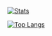 [![Stats](https://github-readme-stats.vercel.app/api?username=NotDSF&show_icons=true&count_private=true&theme=dark)]()

[![Top Langs](https://github-readme-stats.vercel.app/api/top-langs/?username=NotDSF&hide=css&layout=compact&theme=dark)]()

